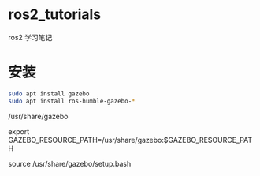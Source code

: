 # ros2_tutorials
ros2 学习笔记
# 安装
```bash
sudo apt install gazebo
sudo apt install ros-humble-gazebo-*
```


/usr/share/gazebo

export GAZEBO_RESOURCE_PATH=/usr/share/gazebo:$GAZEBO_RESOURCE_PATH

source /usr/share/gazebo/setup.bash 